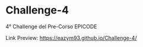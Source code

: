 # Challenge-4
4° Challenge del Pre-Corso EPICODE

Link Preview: https://eazym93.github.io/Challenge-4/
